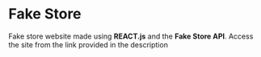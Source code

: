# Fake Store
Fake store website made using **REACT.js** and the **Fake Store API**. Access the site from the link provided in the description
